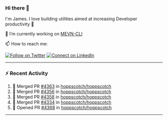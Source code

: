### Hi there 👋

I'm James. I love building utilities aimed at increasing Developer productivity :raised_hands: 

🔭 I’m currently working on [MEVN-CLI](https://github.com/madlabsinc/mevn-cli)

📫 How to reach me:

[![Follow on Twitter](https://img.shields.io/badge/--twitter?label=Twitter&logo=Twitter&style=social)](https://twitter.com/james_madhacks) [![Connect on LinkedIn](https://img.shields.io/badge/--linkedin?label=LinkedIn&logo=LinkedIn&style=social)](https://www.linkedin.com/in/jamesgeorge007)

---

### :zap: Recent Activity

<!--START_SECTION:activity-->
1. 🎉 Merged PR [#4363](https://github.com/hoppscotch/hoppscotch/pull/4363) in [hoppscotch/hoppscotch](https://github.com/hoppscotch/hoppscotch)
2. 🎉 Merged PR [#4356](https://github.com/hoppscotch/hoppscotch/pull/4356) in [hoppscotch/hoppscotch](https://github.com/hoppscotch/hoppscotch)
3. 🎉 Merged PR [#4358](https://github.com/hoppscotch/hoppscotch/pull/4358) in [hoppscotch/hoppscotch](https://github.com/hoppscotch/hoppscotch)
4. 🎉 Merged PR [#4334](https://github.com/hoppscotch/hoppscotch/pull/4334) in [hoppscotch/hoppscotch](https://github.com/hoppscotch/hoppscotch)
5. 💪 Opened PR [#4368](https://github.com/hoppscotch/hoppscotch/pull/4368) in [hoppscotch/hoppscotch](https://github.com/hoppscotch/hoppscotch)
<!--END_SECTION:activity-->

---

<!--
**jamesgeorge007/jamesgeorge007** is a ✨ _special_ ✨ repository because its `README.md` (this file) appears on your GitHub profile.

Here are some ideas to get you started:

- 🌱 I’m currently learning ...
- 👯 I’m looking to collaborate on ...
- 🤔 I’m looking for help with ...
- 💬 Ask me about ...
- 😄 Pronouns: ...
- ⚡ Fun fact: ...
-->
